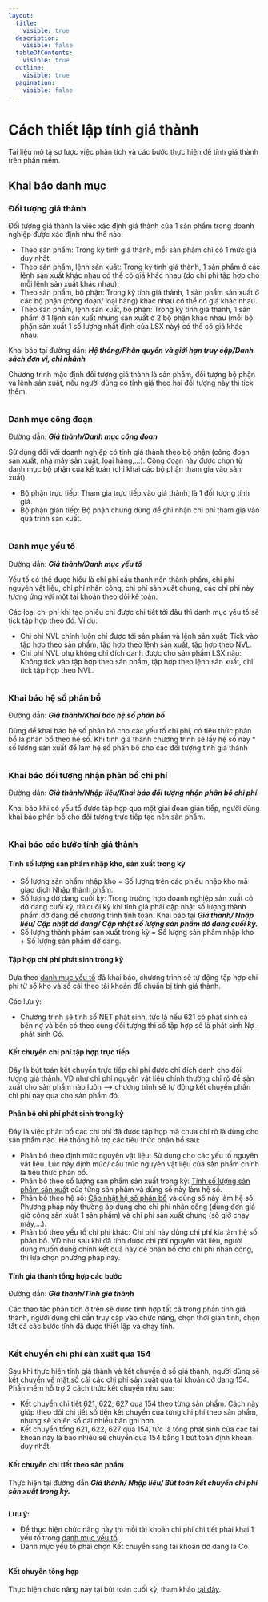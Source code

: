```yaml
---
layout:
  title:
    visible: true
  description:
    visible: false
  tableOfContents:
    visible: true
  outline:
    visible: true
  pagination:
    visible: false
---
```


# Cách thiết lập tính giá thành

Tài liệu mô tả sơ lược việc phân tích và các bước thực hiện để tính giá thành trên phần mềm.

## Khai báo danh mục

### Đối tượng giá thành

Đối tượng giá thành là việc xác định giá thành của 1 sản phẩm trong doanh nghiệp được xác định như thế nào:

* Theo sản phẩm: Trong kỳ tính giá thành, mỗi sản phẩm chỉ có 1 mức giá duy nhất.
* Theo sản phẩm, lệnh sản xuất: Trong kỳ tính giá thành, 1 sản phẩm ở các lệnh sản xuất khác nhau có thể có giá khác nhau (do chi phí tập hợp cho mỗi lệnh sản xuất khác nhau).
* Theo sản phẩm, bộ phận: Trong kỳ tính giá thảnh, 1 sản phẩm sản xuất ở các bộ phận (công đoạn/ loại hàng) khác nhau có thể có giá khác nhau.
* Theo sản phẩm, lệnh sản xuất, bộ phận: Trong kỳ tính giá thành, 1 sản phẩm ở 1 lệnh sản xuất nhưng sản xuất ở 2 bộ phận khác nhau (mỗi bộ phận sản xuất 1 số lượng nhất định của LSX này) có thể có giá khác nhau.

Khai báo tại đường dẫn: _**Hệ thống/Phân quyền và giới hạn truy cập/Danh sách đơn vị, chi nhánh**_

Chương trình mặc định đối tượng giá thành là sản phẩm, đối tượng bộ phận và lệnh sản xuất, nếu người dùng có tính giá theo hai đối tượng này thì tick thêm.

<figure><img src="../.gitbook/assets/Giá thành 4.png" alt=""><figcaption></figcaption></figure>

### Danh mục công đoạn

Đường dẫn: _**Giá thành/Danh mục công đoạn**_

Sử dụng đối với doanh nghiệp có tính giá thành theo bộ phận (công đoạn sản xuất, nhà máy sản xuất, loại hàng,...). Công đoạn này được chọn từ danh mục bộ phận của kế toán (chỉ khai các bộ phận tham gia vào sản xuất).

* Bộ phận trực tiếp: Tham gia trực tiếp vào giá thành, là 1 đối tượng tính giá.
* Bộ phận gián tiếp: Bộ phận chung dùng để ghi nhận chi phí tham gia vào quá trình sản xuất.

<figure><img src="../.gitbook/assets/Giá thành 3.png" alt=""><figcaption></figcaption></figure>

### Danh mục yếu tố

Đường dẫn: _**Giá thành/Danh mục yếu tố**_

Yếu tố có thể được hiểu là chi phí cấu thành nên thành phẩm, chi phí nguyên vật liệu, chi phí nhân công, chi phí sản xuất chung, các chi phí này tương ứng với một tài khoản theo dõi kế toán.

Các loại chi phí khi tạo phiếu chỉ được chi tiết tới đâu thì danh mục yếu tố sẽ tick tập hợp theo đó. Ví dụ:

* Chi phí NVL chính luôn chỉ được tới sản phẩm và lệnh sản xuất: Tick vào tập hợp theo sản phẩm, tập hợp theo lệnh sản xuất, tập hợp theo NVL.
* Chi phí NVL phụ không chỉ đích danh được cho sản phẩm LSX nào: Không tick vào tập hợp theo sản phẩm, tập hợp theo lệnh sản xuất, chỉ tick tập hợp theo NVL.

<figure><img src="../.gitbook/assets/Giá thành 2.png" alt=""><figcaption></figcaption></figure>

### Khai báo hệ số phân bổ

Đường dẫn: _**Giá thành/Khai báo hệ số phân bổ**_

Dùng để khai báo hệ số phân bổ cho các yếu tố chi phí, có tiêu thức phân bổ là phân bổ theo hệ số. Khi tính giá thành chương trình sẽ lấy hệ số này \* số lượng sản xuất để làm hệ số phân bổ cho các đối tượng tính giá thành

<figure><img src="../.gitbook/assets/Giá thành 5.png" alt=""><figcaption></figcaption></figure>

### Khai báo đối tượng nhận phân bổ chi phí

Đường dẫn: _**Giá thành/Nhập liệu/Khai báo đối tượng nhận phân bổ chi phí**_

Khai báo khi có yếu tố được tập hợp qua một giai đoạn gián tiếp, người dùng khai báo phân bổ cho đối tượng trực tiếp tạo nên sản phẩm.

<figure><img src="../.gitbook/assets/Giá thành 6.png" alt=""><figcaption></figcaption></figure>

### Khai báo các bước tính giá thành

#### Tính số lượng sản phẩm nhập kho, sản xuất trong kỳ

* Số lượng sản phẩm nhập kho = Số lượng trên các phiếu nhập kho mã giao dịch Nhập thành phẩm.
* Số lượng dở dang cuối kỳ: Trong trường hợp doanh nghiệp sản xuất có dở dang cuối kỳ, thì cuối kỳ khi tính giá phải cập nhật số lượng thành phẩm dở dang để chương trình tính toán. Khai báo tại _**Giá thành/ Nhập liệu/ Cập nhật dở dang/ Cập nhật số lượng sản phẩm dở dang cuối kỳ.**_
* Số lượng thành phẩm sản xuất trong kỳ = Số lượng sản phẩm nhập kho + Số lượng sản phẩm dở dang.

#### Tập hợp chi phí phát sinh trong kỳ

Dựa theo [danh mục yếu tố](cach-set-up-tinh-gia-thanh-va-kiem-tra-gia-thanh.md#danh-muc-yeu-to) đã khai báo, chương trình sẽ tự động tập hợp chi phí từ sổ kho và sổ cái theo tài khoản để chuẩn bị tính giá thành.

Các lưu ý:

* Chương trình sẽ tính số NET phát sinh, tức là nếu 621 có phát sinh cả bên nợ và bên có theo cùng đối tượng thì số tập hợp sẽ là phát sinh Nợ - phát sinh Có.

#### Kết chuyển chi phí tập hợp trực tiếp

Đây là bút toán kết chuyển trực tiếp chi phí được chỉ đích danh cho đối tượng giá thành. VD như chi phí nguyên vật liệu chính thường chỉ rõ để sản xuất cho sản phẩm nào luôn --> chương trình sẽ tự động kết chuyển phần chi phí này qua cho sản phẩm đó.

#### Phân bổ chi phí phát sinh trong kỳ

Đây là việc phân bổ các chi phí đã được tập hợp mà chưa chỉ rõ là dùng cho sản phẩm nào. Hệ thống hỗ trợ các tiêu thức phân bổ sau:

* Phân bổ theo định mức nguyên vật liệu: Sử dụng cho các yếu tố nguyên vật liệu. Lúc này định mức/ cấu trúc nguyên vật liệu của sản phẩm chính là tiêu thức phân bổ.
* Phân bổ theo số lượng sản phẩm sản xuất trong kỳ: [Tính số lượng sản phẩm sản xuấ](cach-set-up-tinh-gia-thanh-va-kiem-tra-gia-thanh.md#tinh-so-luong-san-pham-nhap-kho-san-xuat-trong-ky)t của từng sản phẩm và dùng số này làm hệ số.
* Phân bổ theo hệ số: [Cập nhật hệ số phân bổ](cach-set-up-tinh-gia-thanh-va-kiem-tra-gia-thanh.md#khai-bao-he-so-phan-bo) và dùng số này làm hệ số. Phương pháp này thường áp dụng cho chi phí nhân công (dùng đơn giá giờ công sản xuất 1 sản phẩm) và chi phí sản xuất chung (số giờ chạy máy,...).
* Phân bổ theo yếu tố chi phí khác: Chi phí này dùng chi phí kia làm hệ số phân bổ. VD như sau khi đã tính được chi phí nguyên vật liệu, người dùng muốn dùng chính kết quả này để phân bổ cho chi phí nhân công, thì lựa chọn phương pháp này.

#### Tính giá thành tổng hợp các bước

Đường dẫn: _**Giá thành/Tính giá thành**_

Các thao tác phân tích ở trên sẽ được tính hợp tất cả trong phần tính giá thành, người dùng chỉ cần truy cập vào chức năng, chọn thời gian tính, chọn tất cả các bước tính đã được thiết lập và chạy tính.

<figure><img src="../.gitbook/assets/Giá thành 14.png" alt=""><figcaption></figcaption></figure>

### Kết chuyển chi phí sản xuất qua 154

Sau khi thực hiện tính giá thành và kết chuyển ở sổ giá thành, người dùng sẽ kết chuyển về mặt sổ cái các chi phí sản xuất qua tài khoản dở dang 154. Phần mềm hỗ trợ 2 cách thức kết chuyển như sau:

* Kết chuyển chi tiết 621, 622, 627 qua 154 theo từng sản phẩm. Cách này giúp theo dõi chi tiết số tiền kết chuyển của từng chi phí theo sản phẩm, nhưng sẽ khiến sổ cái nhiều bản ghi hơn.
* Kết chuyển tổng 621, 622, 627 qua 154, tức là tổng phát sinh của các tài khoản này là bao nhiêu sẽ chuyển qua 154 bằng 1 bút toán định khoản duy nhất.

#### Kết chuyển chi tiết theo sản phẩm

Thực hiện tại đường dẫn _**Giá thành/ Nhập liệu/ Bút toán kết chuyển chi phí sản xuất trong kỳ.**_

<figure><img src="../.gitbook/assets/image (195).png" alt=""><figcaption></figcaption></figure>

**Lưu ý:**

* Để thực hiện chức năng này thì mỗi tài khoản chi phí chi tiết phải khai 1 yếu tố trong [danh mục yếu tố](cach-set-up-tinh-gia-thanh-va-kiem-tra-gia-thanh.md#danh-muc-yeu-to).
* Danh mục yếu tố phải chọn Kết chuyển sang tài khoản dở dang là Có

<figure><img src="../.gitbook/assets/image (196).png" alt=""><figcaption></figcaption></figure>

#### Kết chuyển tổng hợp

Thực hiện chức năng này tại bút toán cuối kỳ, tham khảo [tại đây](../tong-hop/cac-cong-viec-cuoi-thang-quy/ket-chuyen-lai-lo.md).
